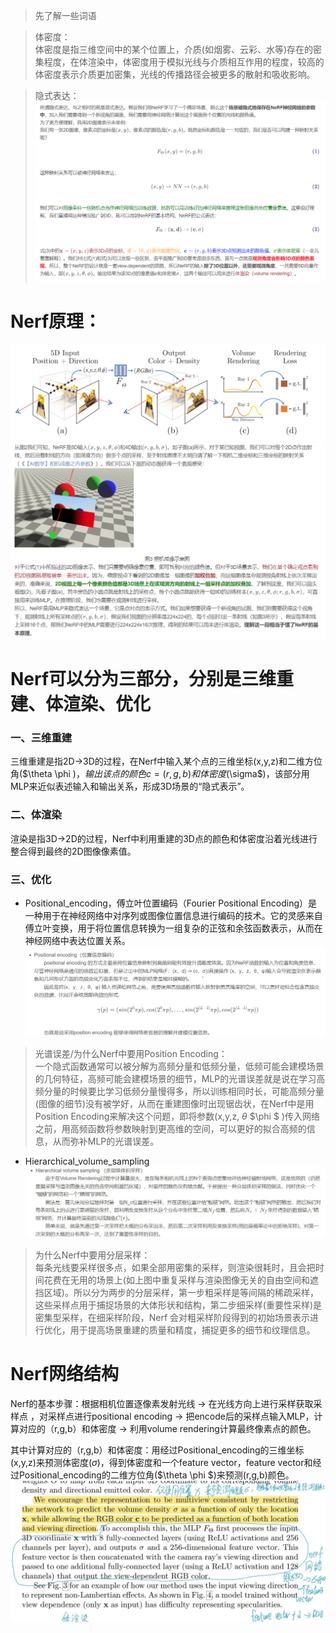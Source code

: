 > 先了解一些词语

> 体密度：  
> 体密度是指三维空间中的某个位置上，介质(如烟雾、云彩、水等)存在的密集程度，在体渲染中，体密度用于模拟光线与介质相互作用的程度，较高的体密度表示介质更加密集，光线的传播路径会被更多的散射和吸收影响。

> 隐式表达：
> ![implicit_expression](https://github.com/gjgjgjfff/Nerf_Learn/blob/main/img/Nerf/Nerf_implicit_expression.jpg)
# Nerf原理：
![Nerf_pipline](https://github.com/gjgjgjfff/Nerf_Learn/blob/main/img/Nerf/Nerf_pipline.png)
![Nerf_principle](https://github.com/gjgjgjfff/Nerf_Learn/blob/main/img/Nerf/Nerf_principle.png)
# Nerf可以分为三部分，分别是三维重建、体渲染、优化
### 一、三维重建
三维重建是指2D->3D的过程，在Nerf中输入某个点的三维坐标(x,y,z)和二维方位角($\theta \phi $)，输出该点的颜色c=(r,g,b)和体密度($\sigma$)，该部分用MLP来近似表述输入和输出关系，形成3D场景的“隐式表示”。
### 二、体渲染
渲染是指3D->2D的过程，Nerf中利用重建的3D点的颜色和体密度沿着光线进行整合得到最终的2D图像像素值。
### 三、优化
* Positional_encoding，傅立叶位置编码（Fourier Positional Encoding）是一种用于在神经网络中对序列或图像位置信息进行编码的技术。它的灵感来自傅立叶变换，用于将位置信息转换为一组复杂的正弦和余弦函数表示，从而在神经网络中表达位置关系。
![Positional_encoding](https://github.com/gjgjgjfff/Nerf_Learn/blob/main/img/Nerf/Nerf_Positional_encoding.png)
> 光谱误差/为什么Nerf中要用Position Encoding：  
> 一个隐式函数通常可以被分解为高频分量和低频分量，低频可能会建模场景的几何特征，高频可能会建模场景的细节，MLP的光谱误差就是说在学习高频分量的时候要比学习低频分量慢得多，所以训练相同时长，可能高频分量(图像的细节)没有被学好，从而在重建图像时出现锯齿状，在Nerf中是用Position Encoding来解决这个问题，即将参数(x,y,z, $\theta$  $\phi $ )传入网络之前，用高频函数将参数映射到更高维的空间，可以更好的拟合高频的信息，从而弥补MLP的光谱误差。  
* Hierarchical_volume_sampling
![Hierarchical_volume_sampling](https://github.com/gjgjgjfff/Nerf_Learn/blob/main/img/Nerf/Nerf_Hierarchical_volume_sampling.jpg)
> 为什么Nerf中要用分层采样：  
> 每条光线要采样很多点，如果全部用密集的采样，则渲染很耗时，且会把时间花费在无用的场景上(如上图中重复采样与渲染图像无关的自由空间和遮挡区域)。所以分为两步的分层采样，第一步粗采样是等间隔的稀疏采样，这些采样点用于捕捉场景的大体形状和结构，第二步细采样(重要性采样)是密集型采样，在细采样阶段，Nerf 会对粗采样阶段得到的初始场景表示进行优化，用于提高场景重建的质量和精度，捕捉更多的细节和纹理信息。
# Nerf网络结构
Nerf的基本步骤：根据相机位置逐像素发射光线 → 在光线方向上进行采样获取采样点 ，对采样点进行positional encoding → 把encode后的采样点输入MLP，计算对应的（r,g,b）和体密度 → 利用volume rendering计算最终像素点的颜色。  

其中计算对应的（r,g,b）和体密度：用经过Positional_encoding的三维坐标(x,y,z)来预测体密度($\sigma$)，得到体密度和一个feature vector，feature vector和经过Positional_encoding的二维方位角($\theta \phi $)来预测(r,g,b)颜色。
![Nerf_network](https://github.com/gjgjgjfff/Nerf_Learn/blob/main/img/Nerf/Nerf_network.jpg)
